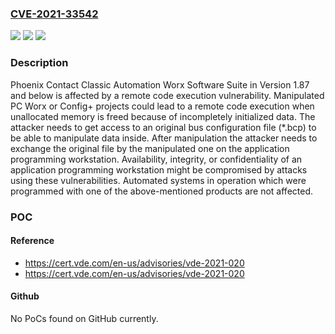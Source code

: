 ### [CVE-2021-33542](https://cve.mitre.org/cgi-bin/cvename.cgi?name=CVE-2021-33542)
![](https://img.shields.io/static/v1?label=Product&message=Automation%20Worx%20Software%20Suite&color=blue)
![](https://img.shields.io/static/v1?label=Version&message=PC%20Worx%3C%3D%201.87%20&color=brighgreen)
![](https://img.shields.io/static/v1?label=Vulnerability&message=CWE-824%20Access%20of%20Uninitialized%20Pointer&color=brighgreen)

### Description

Phoenix Contact Classic Automation Worx Software Suite in Version 1.87 and below is affected by a remote code execution vulnerability. Manipulated PC Worx or Config+ projects could lead to a remote code execution when unallocated memory is freed because of incompletely initialized data. The attacker needs to get access to an original bus configuration file (*.bcp) to be able to manipulate data inside. After manipulation the attacker needs to exchange the original file by the manipulated one on the application programming workstation. Availability, integrity, or confidentiality of an application programming workstation might be compromised by attacks using these vulnerabilities. Automated systems in operation which were programmed with one of the above-mentioned products are not affected.

### POC

#### Reference
- https://cert.vde.com/en-us/advisories/vde-2021-020
- https://cert.vde.com/en-us/advisories/vde-2021-020

#### Github
No PoCs found on GitHub currently.

